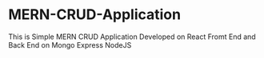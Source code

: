 # MERN-CRUD-Application
This is Simple MERN CRUD Application Developed on React Fromt End and Back End on Mongo Express NodeJS
